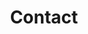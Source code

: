 ---
# An instance of the Contact widget.
widget: contact

# This file represents a page section.
headless: true

# Order that this section appears on the page.
weight: 55

title: Contact
subtitle:

content:
  # Automatically link email and phone or display as text?
  autolink: true

  # Email form provider
  form:
    provider: netlify
    formspree:
      id:
    netlify:
      # Enable CAPTCHA challenge to reduce spam?
      captcha: false

  # Contact details (edit or remove options as required)
  email: Michael.B.Cannell@uth.tmc.edu
  phone: 972-546-2925
  address:
    street: 2777 N Stemmons Fwy, Suite 8400
    city: Dallas
    region: TX
    postcode: '75207'
    country: United States
    country_code: US
  coordinates:
    latitude: '37.4275'
    longitude: '-122.1697'
  directions: Enter Building 1 and take the stairs to Office 200 on Floor 2
  office_hours:
    - 'Monday 10:00 to 13:00'
    - 'Wednesday 09:00 to 10:00'
  appointment_url: 'https://calendly.com'
  contact_links:
    - icon: twitter
      icon_pack: fab
      name: DM Me
      link: 'https://twitter.com/Twitter'
    - icon: video
      icon_pack: fas
      name: Zoom Me
      link: 'https://zoom.com'

design:
  columns: '2'

# Activate this widget? true/false
active: false

---